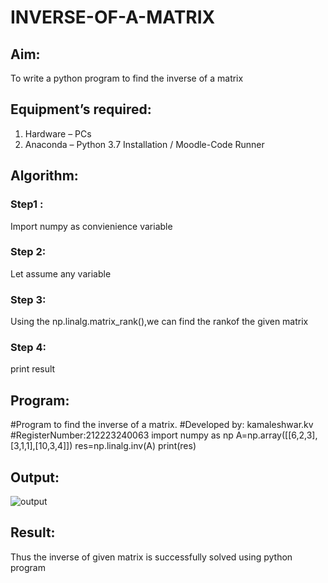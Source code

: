 # INVERSE-OF-A-MATRIX
## Aim:
To write a python program to find the inverse of a matrix
## Equipment’s required:
1. 	Hardware – PCs
2. 	Anaconda – Python 3.7 Installation / Moodle-Code Runner
## Algorithm:
### Step1 : 
Import numpy as convienience variable
### Step 2: 
Let assume any variable
### Step 3: 
Using the np.linalg.matrix_rank(),we can find the rankof the given matrix
### Step 4: 
print result

## Program:
#Program to find the inverse of a matrix.
#Developed by: kamaleshwar.kv
#RegisterNumber:212223240063
import numpy as np
A=np.array([[6,2,3],[3,1,1],[10,3,4]])
res=np.linalg.inv(A)
print(res)
## Output:
![output](./inverse%20of%20matrix.png)
## Result:
Thus the inverse of given matrix is successfully solved using python program

